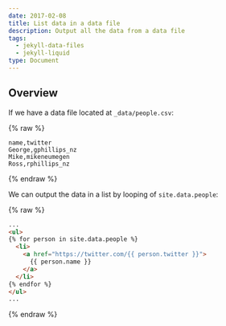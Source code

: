 ```yaml
---
date: 2017-02-08
title: List data in a data file
description: Output all the data from a data file
tags:
  - jekyll-data-files
  - jekyll-liquid
type: Document
---
```

## Overview

If we have a data file located at `_data/people.csv`:

{% raw %}
~~~text
name,twitter
George,gphillips_nz
Mike,mikeneumegen
Ross,rphillips_nz
~~~
{% endraw %}

We can output the data in a list by looping of `site.data.people`:

{% raw %}
~~~html
...
<ul>
{% for person in site.data.people %}
  <li>
    <a href="https://twitter.com/{{ person.twitter }}">
      {{ person.name }}
    </a>
  </li>
{% endfor %}
</ul>
...
~~~
{% endraw %}
